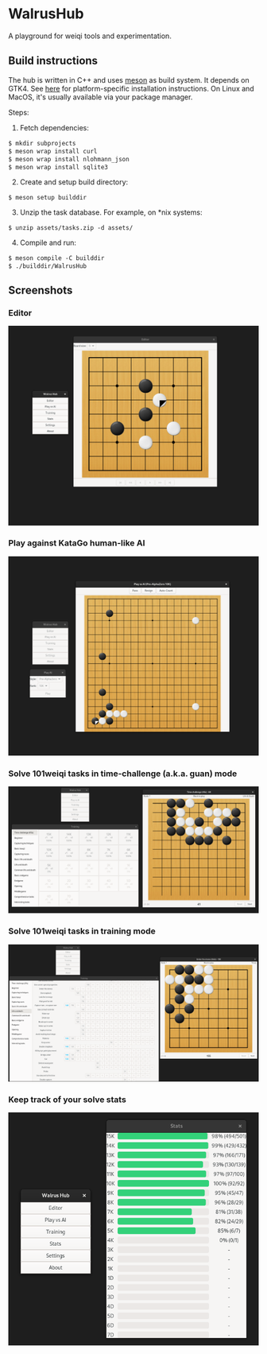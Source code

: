 # WalrusHub

A playground for weiqi tools and experimentation.

## Build instructions

The hub is written in C++ and uses [meson](https://mesonbuild.com/) as build system.
It depends on GTK4. See [here](https://www.gtk.org/docs/installations/#installations) for platform-specific installation instructions. On Linux and MacOS, it's usually available via your package manager.

Steps:

1. Fetch dependencies:
```
$ mkdir subprojects
$ meson wrap install curl
$ meson wrap install nlohmann_json
$ meson wrap install sqlite3
```

2. Create and setup build directory:
```
$ meson setup builddir
```

3. Unzip the task database. For example, on *nix systems:
```
$ unzip assets/tasks.zip -d assets/
```

4. Compile and run:
```
$ meson compile -C builddir
$ ./builddir/WalrusHub
```

## Screenshots

### Editor
![Alt text](doc/editor_screenshot.png?raw=true "Editor")
### Play against KataGo human-like AI
![Alt text](doc/play_ai_screenshot.png?raw=true "Play against KataGo")
### Solve 101weiqi tasks in time-challenge (a.k.a. guan) mode
![Alt text](doc/time_challenge_screenshot.png?raw=true "Time challenge solving")
### Solve 101weiqi tasks in training mode
![Alt text](doc/training_screenshot.png?raw=true "Training")
### Keep track of your solve stats
![Alt text](doc/stats_screenshot.png?raw=true "Statistics")
